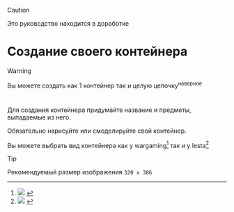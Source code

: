 
> [!CAUTION]
> Это руководство находится в доработке
>

# Создание своего контейнера

> [!WARNING]
> Вы можете создать как 1 контейнер так и целую цепочку<sup>наверное</sup>
>


#
Для создания контейнера придумайте название и предметы, выпадаемые из него.

Обязательно нарисуйте или смоделируйте свой контейнер.

Вы можете выбрать вид контейнера как у wargaming[^1] так и у lesta[^2]

> [!TIP]
> Рекомендуемый размер изображения `320 x 386`























[^1]:<img src="https://raw.githubusercontent.com/xmved/SpaceBlitz-Manual/refs/heads/main/images/0/Container_template_1.png"/>
[^2]:<img src="https://raw.githubusercontent.com/xmved/SpaceBlitz-Manual/refs/heads/main/images/0/Container_template_2.png"/>
